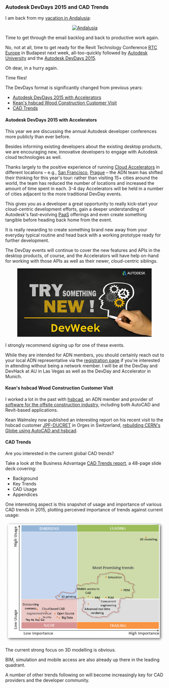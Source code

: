 <head>
<meta http-equiv="Content-Type" content="text/html; charset=utf-8">
<link rel="stylesheet" type="text/css" href="bc.css">
<script src="run_prettify.js" type="text/javascript"></script>
<!---
<script src="https://google-code-prettify.googlecode.com/svn/loader/run_prettify.js" type="text/javascript"></script>
-->
</head>

<!---

- Vacation in Andalusia -- https://www.flickr.com/gp/jeremytammik/6D2J6x

- http://www.business-advantage.com/CAD-Trends.php
  /a/doc/revit/tbc/zip/2015_Global_CAD_Trends_from_Business_Advantage.pdf
  Snapshot of Usage and Importance in 2015
  Plotting perceived importance of trends against current usage
  The market is still strongly focused on 3D modelling.
  However, there are a number of trends following on which will become increasingly key for CAD software/solution providers.

- Autodesk DevDays 2015
  The format of the yearly Autodesk devdays will change.
  In Western Europe, we will meet in only one city this time, in
  Munich, Germany from January 18th to January 22nd: http://autodeskdevdays.com

- hsbcad customer visit
  http://through-the-interface.typepad.com/through_the_interface/2015/10/jpf-ducret-rebuilding-cerns-globe-using-autocad-and-hsbcad.html

#dotnet #csharp #geometry
#fsharp #dynamobim #python
#grevit
#responsivedesign #typepad
#ah8 #augi #au2015 #dotnet #dynamobim
#stingray #adsklabs #cloud #rendering
#3dweb #3dviewapi #html5 #threejs #webgl #3d #apis #mobile #vr #ecommerce
#Markdown #Fusion360 #Fusion360Hackathon #revitapi #3dwebcoder
#javascript
#RestSharp #restapi
#au2015
#mongoosejs #mongodb #nodejs
#au2015 #rtceur

Revit API, Jeremy Tammik, akn_include

Autodesk DevDays 2015 and CAD Trends #revitapi #bim #aec #3dwebcoder #adsk #adskdevnetwrk #au2015 #rtceur

I am back from my vacation in Andalusia. Time to get through the email backlog and back to productive work again. No, not at all, time to get ready for the Revit Technology Conference next week, all-too-quickly followed by Autodesk University and the Autodesk DevDays 2015. Oh dear, in a hurry again. Time flies! The DevDays format is significantly changed from previous years
&ndash; Autodesk DevDays 2015 with Accelerators
&ndash; Kean's hsbcad Wood Construction Customer Visit
&ndash; CAD Trends...

-->

### Autodesk DevDays 2015 and CAD Trends

I am back from
my [vacation in Andalusia](https://www.flickr.com/gp/jeremytammik/6D2J6x):

<center>
<a data-flickr-embed="true"  href="https://www.flickr.com/photos/jeremytammik/albums/72157660051613645" title="Andalusia"><img src="https://farm6.staticflickr.com/5680/22315119061_3ca41c23d8_n.jpg" width="320" height="240" alt="Andalusia"></a><script async src="//embedr.flickr.com/assets/client-code.js" charset="utf-8"></script>
</center>

Time to get through the email backlog and back to productive work again.

No, not at all, time to get ready for
the Revit Technology Conference [RTC Europe](http://www.rtcevents.com/rtc2015eu) in
Budapest next week, all-too-quickly followed
by [Autodesk University](http://au.autodesk.com) and
the [Autodesk DevDays 2015](http://autodeskdevdays.com).

Oh dear, in a hurry again.

Time flies!

The DevDays format is significantly changed from previous years:

- [Autodesk DevDays 2015 with Accelerators](#2)
- [Kean's hsbcad Wood Construction Customer Visit](#3)
- [CAD Trends](#4)



#### <a name="2"></a>Autodesk DevDays 2015 with Accelerators

This year we are discussing the annual Autodesk developer conferences more publicly than ever before.

Besides informing existing developers about the existing desktop products, we are encouraging new, innovative developers to engage with Autodesk cloud technologies as well.

Thanks largely to the positive experience of
running [Cloud Accelerators](http://autodeskcloudaccelerator.com) in different locations &ndash;
e.g., [San Francisco](http://the3dwebcoder.typepad.com/blog/2015/04/webgl-viewer-cloud-accelerator-verold-and-rtc.html#2),
[Prague](http://the3dwebcoder.typepad.com/blog/2015/09/towards-a-comphound-mongo-database-table-view.html) &ndash;
the ADN team has shifted their thinking for this year's tour: rather than visiting 15+ cities around the world, the team has reduced the number of locations and increased the amount of time spent in each.
3-4 day Accelerators will be held in a number of cities adjacent to the more traditional DevDay events.

This gives you as a developer a great opportunity to really kick-start your cloud-centric development efforts, gain a deeper understanding of Autodesk's
fast-evolving [PaaS](https://en.wikipedia.org/wiki/Platform_as_a_service) offerings
and even create something tangible before heading back home from the event.

It is really rewarding to create something brand new away from your everyday typical routine and head back with a working prototype ready for further development.

The DevDay events will continue to cover the new features and APIs in the desktop products, of course, and the Accelerators will have help on-hand for working with those APIs as well as their newer, cloud-centric siblings.

<center>
<img src="img/2015_devday_devweek.png" alt="DevDays with DevWeek" width="434"/>
</center>

I strongly recommend signing up for one of these events.

While they are intended for ADN members, you should certainly reach out to your local ADN representative via
the [registration page](http://autodeskdevdays.com/register) if you're interested in attending without being a network member. I will be at the DevDay and DevHack at AU in Las Vegas as well as the DevDay and Accelerator in Munich.



#### <a name="3"></a>Kean's hsbcad Wood Construction Customer Visit

I worked a lot in the past
with [hsbcad](http://hsbcad.com), an ADN member and provider
of [software for the offsite construction industry](https://www.facebook.com/hsbcad),
including both AutoCAD and Revit-based applications.

Kean Walmsley now published an interesting report on his recent visit to the hsbcad
customer [JPF-DUCRET](http://www.jpf-ducret.ch) in Orges in Switzerland,
[rebuilding CERN's Globe using AutoCAD and hsbcad](http://through-the-interface.typepad.com/through_the_interface/2015/10/jpf-ducret-rebuilding-cerns-globe-using-autocad-and-hsbcad.html).


#### <a name="4"></a>CAD Trends

Are you interested in the current global CAD trends?

Take a look at
the Business Advantage [CAD Trends report](http://www.business-advantage.com/CAD-Trends.php),
a 48-page slide deck covering:

- Background
- Key Trends
- CAD Usage
- Appendices

One interesting aspect is this snapshot of usage and importance of various CAD trends in 2015, plotting perceived importance of trends against current usage:

<center>
<img src="img/cad_trends.png" alt="CAD trends" width="500"/>
</center>

The current strong focus on 3D modelling is obvious.

BIM, simulation and mobile access are also already up there in the leading quadrant.

A number of other trends following on will become increasingly key for CAD providers and the developer community.
